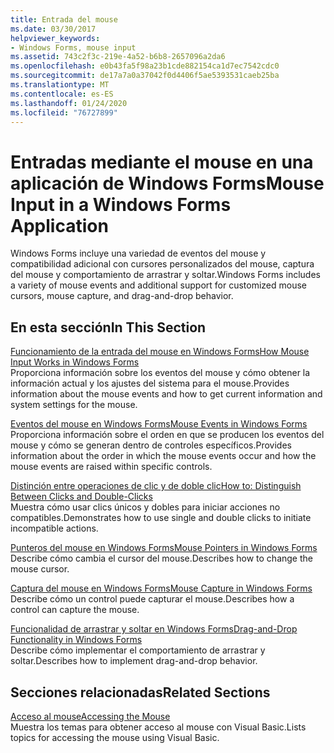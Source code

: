 ```yaml
---
title: Entrada del mouse
ms.date: 03/30/2017
helpviewer_keywords:
- Windows Forms, mouse input
ms.assetid: 743c2f3c-219e-4a52-b6b8-2657096a2da6
ms.openlocfilehash: e0b43fa5f98a23b1cde882154ca1d7ec7542cdc0
ms.sourcegitcommit: de17a7a0a37042f0d4406f5ae5393531caeb25ba
ms.translationtype: MT
ms.contentlocale: es-ES
ms.lasthandoff: 01/24/2020
ms.locfileid: "76727899"
---
```

# <a name="mouse-input-in-a-windows-forms-application"></a><span data-ttu-id="636a9-102">Entradas mediante el mouse en una aplicación de Windows Forms</span><span class="sxs-lookup"><span data-stu-id="636a9-102">Mouse Input in a Windows Forms Application</span></span>
<span data-ttu-id="636a9-103">Windows Forms incluye una variedad de eventos del mouse y compatibilidad adicional con cursores personalizados del mouse, captura del mouse y comportamiento de arrastrar y soltar.</span><span class="sxs-lookup"><span data-stu-id="636a9-103">Windows Forms includes a variety of mouse events and additional support for customized mouse cursors, mouse capture, and drag-and-drop behavior.</span></span>  
  
## <a name="in-this-section"></a><span data-ttu-id="636a9-104">En esta sección</span><span class="sxs-lookup"><span data-stu-id="636a9-104">In This Section</span></span>  
 [<span data-ttu-id="636a9-105">Funcionamiento de la entrada del mouse en Windows Forms</span><span class="sxs-lookup"><span data-stu-id="636a9-105">How Mouse Input Works in Windows Forms</span></span>](how-mouse-input-works-in-windows-forms.md)  
 <span data-ttu-id="636a9-106">Proporciona información sobre los eventos del mouse y cómo obtener la información actual y los ajustes del sistema para el mouse.</span><span class="sxs-lookup"><span data-stu-id="636a9-106">Provides information about the mouse events and how to get current information and system settings for the mouse.</span></span>  
  
 [<span data-ttu-id="636a9-107">Eventos del mouse en Windows Forms</span><span class="sxs-lookup"><span data-stu-id="636a9-107">Mouse Events in Windows Forms</span></span>](mouse-events-in-windows-forms.md)  
 <span data-ttu-id="636a9-108">Proporciona información sobre el orden en que se producen los eventos del mouse y cómo se generan dentro de controles específicos.</span><span class="sxs-lookup"><span data-stu-id="636a9-108">Provides information about the order in which the mouse events occur and how the mouse events are raised within specific controls.</span></span>  
  
 [<span data-ttu-id="636a9-109">Distinción entre operaciones de clic y de doble clic</span><span class="sxs-lookup"><span data-stu-id="636a9-109">How to: Distinguish Between Clicks and Double-Clicks</span></span>](how-to-distinguish-between-clicks-and-double-clicks.md)  
 <span data-ttu-id="636a9-110">Muestra cómo usar clics únicos y dobles para iniciar acciones no compatibles.</span><span class="sxs-lookup"><span data-stu-id="636a9-110">Demonstrates how to use single and double clicks to initiate incompatible actions.</span></span>  
  
 [<span data-ttu-id="636a9-111">Punteros del mouse en Windows Forms</span><span class="sxs-lookup"><span data-stu-id="636a9-111">Mouse Pointers in Windows Forms</span></span>](mouse-pointers-in-windows-forms.md)  
 <span data-ttu-id="636a9-112">Describe cómo cambia el cursor del mouse.</span><span class="sxs-lookup"><span data-stu-id="636a9-112">Describes how to change the mouse cursor.</span></span>  
  
 [<span data-ttu-id="636a9-113">Captura del mouse en Windows Forms</span><span class="sxs-lookup"><span data-stu-id="636a9-113">Mouse Capture in Windows Forms</span></span>](mouse-capture-in-windows-forms.md)  
 <span data-ttu-id="636a9-114">Describe cómo un control puede capturar el mouse.</span><span class="sxs-lookup"><span data-stu-id="636a9-114">Describes how a control can capture the mouse.</span></span>  
  
 [<span data-ttu-id="636a9-115">Funcionalidad de arrastrar y soltar en Windows Forms</span><span class="sxs-lookup"><span data-stu-id="636a9-115">Drag-and-Drop Functionality in Windows Forms</span></span>](drag-and-drop-functionality-in-windows-forms.md)  
 <span data-ttu-id="636a9-116">Describe cómo implementar el comportamiento de arrastrar y soltar.</span><span class="sxs-lookup"><span data-stu-id="636a9-116">Describes how to implement drag-and-drop behavior.</span></span>  
  
## <a name="related-sections"></a><span data-ttu-id="636a9-117">Secciones relacionadas</span><span class="sxs-lookup"><span data-stu-id="636a9-117">Related Sections</span></span>  
 [<span data-ttu-id="636a9-118">Acceso al mouse</span><span class="sxs-lookup"><span data-stu-id="636a9-118">Accessing the Mouse</span></span>](../../visual-basic/developing-apps/programming/computer-resources/accessing-the-mouse.md)  
 <span data-ttu-id="636a9-119">Muestra los temas para obtener acceso al mouse con Visual Basic.</span><span class="sxs-lookup"><span data-stu-id="636a9-119">Lists topics for accessing the mouse using Visual Basic.</span></span>
